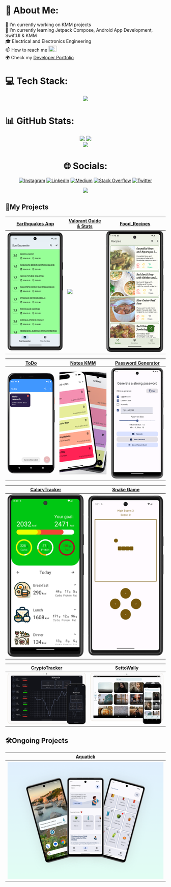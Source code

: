 # 💫 About Me:

🔭 I’m currently working on KMM projects<br>🌱 I’m currently learning Jetpack Compose, Android App Development, SwiftUI & KMM <br>🎓 Electrical and Electronics Engineering<br>📫 How to reach me  <a href="mailto:ademayar09@gmail.com" target="_blank<"><img src="https://img.icons8.com/external-justicon-flat-justicon/64/000000/external-gmail-social-media-justicon-flat-justicon.png" width="25px" height="18px"/></a><br>🌍 Check my [Developer Portfolio](https://aayar94.github.io) 

  
# 💻 Tech Stack:

<p align="center">
  <a href="https://skillicons.dev">
    <img src="https://skillicons.dev/icons?i=androidstudio,autocad,figma,firebase,gcp,git,github,githubactions,gradle,html,idea,kotlin,ktor,linkedin,materialui,postman&perline=8" />
  </a>
</p>
  
# 📊 GitHub Stats:

<div align=center> 

![](https://github-readme-stats-sigma-five.vercel.app/api?username=AAyar94&theme=react&hide_border=true&show_icons=true&include_all_commits=true&count_private=true&card_width=50%)  ![](https://github-readme-streak-stats.herokuapp.com/?user=AAyar94&theme=react&hide_border=true)<br>
[![](https://github-readme-stats.vercel.app/api/top-langs/?username=AAyar94&layout=donut&theme=react&hide=css&hide_border=true&include_all_commits=true&Cache-Control:no-cache&count_private=true)]()
</div>

<div align=center>

# 🌐 Socials:

[![Instagram](https://img.shields.io/badge/Instagram-%23E4405F.svg?logo=Instagram&logoColor=white)](https://instagram.com/_aayar94) [![LinkedIn](https://img.shields.io/badge/LinkedIn-%230077B5.svg?logo=linkedin&logoColor=white)](https://linkedin.com/in/ademayar94) [![Medium](https://img.shields.io/badge/Medium-12100E?logo=medium&logoColor=white)](https://medium.com/@a.ayar94) [![Stack Overflow](https://img.shields.io/badge/-Stackoverflow-FE7A16?logo=stack-overflow&logoColor=white)](https://stackoverflow.com/users/20677113/adem-ayar) [![Twitter](https://img.shields.io/badge/Twitter-%231DA1F2.svg?logo=Twitter&logoColor=white)](https://twitter.com/_AdemA94) 

[![](https://visitcount.itsvg.in/api?id=AAyar94&label=Profile%20Views&color=12&icon=3&pretty=true)](https://visitcount.itsvg.in)

</div>

## 📲My Projects

<div align=center>

| [Earthquakes App](https://github.com/AAyar94/Earthquakes) | [Valorant Guide & Stats](https://github.com/AAyar94/Valorant_Guide_And_Stats) | [Food_Recipes](https://github.com/AAyar94/Food_Recipes) |
|--------------|-------------|-------------|
| <img src="https://github.com/AAyar94/Earthquakes/blob/main/screenshots/app_screenshot1.png" width="250" /> | <img src="https://github.com/AAyar94/Valorant_Guide_And_Stats/blob/Features/screenshots/Screenshot_stand_preview.png" width="250" /> | <img src="https://github.com/AAyar94/Food_Recipes/blob/master/screenshots/screenshot06.png" width="250" /> | 

| [ToDo](https://github.com/AAyar94/ToDo)  | [Notes KMM](https://github.com/AAyar94/NotesKMM) | [Password Generator](https://github.com/AAyar94/Password_Generator_Compose)  |
|--------------|-------------|-------------|
| <img src="https://github.com/AAyar94/ToDo/blob/main/screenshots/screenshot_04.png" width="250" /> | <img src="https://github.com/AAyar94/NotesKMM/blob/main/screenshots/KMM.png" width="250" />|<img src="https://github.com/AAyar94/Password_Generator_Compose/blob/main/RAW/password_home_screen.png" width="250" /> |

| [CaloryTracker](https://github.com/AAyar94/CaloryTracker)  |  [Snake Game](https://github.com/AAyar94/Snake_Game)
|--------------|--------------|
| <img src="https://github.com/AAyar94/CaloryTracker/blob/main/screenshots/home_filled.png" width="250" /> | <img src="https://github.com/AAyar94/Snake_Game/blob/main/screenshots/snake01.png" width="250" /> |


| [CryptoTracker](https://github.com/AAyar94/CryptoTracker)  |[SettoWally](https://github.com/AAyar94/SettoWally_Kotlin)  |
|--------------|--------------|
| <img src="https://github.com/AAyar94/aayar94.github.io/blob/main/assets/imgs/crypto_screenshot_multi.png" width="500" /> |  <img src="https://github.com/AAyar94/SettoWally_Kotlin/blob/master/raw/settowally_device.png" width="500" /> |

</div>

## 🛠Ongoing Projects

<div align=center>

|  [Aquatick](https://github.com/AAyar94/Aquatick) |
|--------------|
|  <img src="https://github.com/AAyar94/aayar94.github.io/blob/main/assets/imgs/aquatickhome.png"  />
</div>
